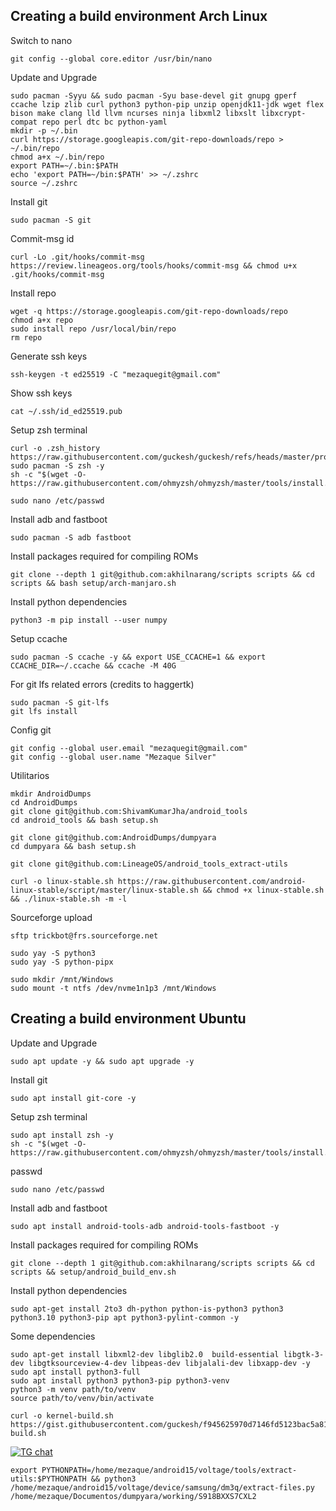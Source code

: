 Creating a build environment Arch Linux
-------------------------------------
Switch to nano
```shel
git config --global core.editor /usr/bin/nano
```
Update and Upgrade
```shell
sudo pacman -Syyu && sudo pacman -Syu base-devel git gnupg gperf ccache lzip zlib curl python3 python-pip unzip openjdk11-jdk wget flex bison make clang lld llvm ncurses ninja libxml2 libxslt libxcrypt-compat repo perl dtc bc python-yaml
mkdir -p ~/.bin
curl https://storage.googleapis.com/git-repo-downloads/repo > ~/.bin/repo
chmod a+x ~/.bin/repo
export PATH=~/.bin:$PATH
echo 'export PATH=~/bin:$PATH' >> ~/.zshrc
source ~/.zshrc
```
Install git
```shell
sudo pacman -S git 
```
Commit-msg id
```shell
curl -Lo .git/hooks/commit-msg https://review.lineageos.org/tools/hooks/commit-msg && chmod u+x .git/hooks/commit-msg
```
Install repo
```shell
wget -q https://storage.googleapis.com/git-repo-downloads/repo
chmod a+x repo
sudo install repo /usr/local/bin/repo
rm repo
```
Generate ssh keys
```shell
ssh-keygen -t ed25519 -C "mezaquegit@gmail.com"
```
Show ssh keys
```shell
cat ~/.ssh/id_ed25519.pub
```
Setup zsh terminal
```shell
curl -o .zsh_history https://raw.githubusercontent.com/guckesh/guckesh/refs/heads/master/profile/.zsh_history
sudo pacman -S zsh -y
sh -c "$(wget -O- https://raw.githubusercontent.com/ohmyzsh/ohmyzsh/master/tools/install.sh)"
```
```shell
sudo nano /etc/passwd
```
Install adb and fastboot
```shell
sudo pacman -S adb fastboot
```
Install packages required for compiling ROMs
```shell
git clone --depth 1 git@github.com:akhilnarang/scripts scripts && cd scripts && bash setup/arch-manjaro.sh
```
Install python dependencies
```shell
python3 -m pip install --user numpy
```
Setup ccache
```shell
sudo pacman -S ccache -y && export USE_CCACHE=1 && export CCACHE_DIR=~/.ccache && ccache -M 40G
```
For git lfs related errors (credits to haggertk)
```shell
sudo pacman -S git-lfs
git lfs install
```
Config git
```shell
git config --global user.email "mezaquegit@gmail.com"
git config --global user.name "Mezaque Silver"
```
Utilitarios
```shel
mkdir AndroidDumps
cd AndroidDumps
git clone git@github.com:ShivamKumarJha/android_tools
cd android_tools && bash setup.sh
```
```shel
git clone git@github.com:AndroidDumps/dumpyara
cd dumpyara && bash setup.sh
```
```shel
git clone git@github.com:LineageOS/android_tools_extract-utils
```
```shel
curl -o linux-stable.sh https://raw.githubusercontent.com/android-linux-stable/script/master/linux-stable.sh && chmod +x linux-stable.sh && ./linux-stable.sh -m -l
```
Sourceforge upload
```shell
sftp trickbot@frs.sourceforge.net
```
```shell
sudo yay -S python3
sudo yay -S python-pipx
```
```shell
sudo mkdir /mnt/Windows
sudo mount -t ntfs /dev/nvme1n1p3 /mnt/Windows
```
Creating a build environment Ubuntu
-------------------------------------
Update and Upgrade
```shell
sudo apt update -y && sudo apt upgrade -y 
```
Install git
```shell
sudo apt install git-core -y 
```
Setup zsh terminal
```shell
sudo apt install zsh -y
sh -c "$(wget -O- https://raw.githubusercontent.com/ohmyzsh/ohmyzsh/master/tools/install.sh)"
```
passwd
```shell
sudo nano /etc/passwd
```
Install adb and fastboot
```shell
sudo apt install android-tools-adb android-tools-fastboot -y
```
Install packages required for compiling ROMs
```shell
git clone --depth 1 git@github.com:akhilnarang/scripts scripts && cd scripts && setup/android_build_env.sh
```
Install python dependencies
```shell
sudo apt-get install 2to3 dh-python python-is-python3 python3 python3.10 python3-pip apt python3-pylint-common -y
```
Some dependencies
```shell
sudo apt-get install libxml2-dev libglib2.0  build-essential libgtk-3-dev libgtksourceview-4-dev libpeas-dev libjalali-dev libxapp-dev -y
sudo apt install python3-full
sudo apt install python3 python3-pip python3-venv
python3 -m venv path/to/venv
source path/to/venv/bin/activate
```
```shell
curl -o kernel-build.sh https://gist.githubusercontent.com/guckesh/f945625970d7146fd5123bac5a8139ec/raw/aaa22ea530e0eed996fd8fd04747c00abb86138c/kernel-build.sh
```
[![TG chat](https://img.shields.io/badge/Support-Telegram-%23e52c5f.svg?style=for-the-badge&logo=telegram&&labelColor=121217991103595)](https://t.me/guckesh)
```helll
export PYTHONPATH=/home/mezaque/android15/voltage/tools/extract-utils:$PYTHONPATH && python3 /home/mezaque/android15/voltage/device/samsung/dm3q/extract-files.py /home/mezaque/Documentos/dumpyara/working/S918BXXS7CXL2
```
